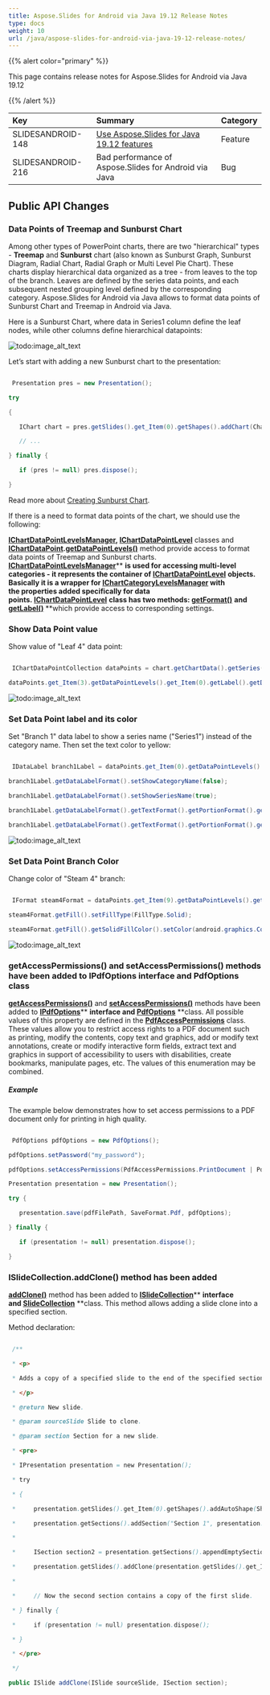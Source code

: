 ```yaml
---
title: Aspose.Slides for Android via Java 19.12 Release Notes
type: docs
weight: 10
url: /java/aspose-slides-for-android-via-java-19-12-release-notes/
---
```


{{% alert color="primary" %}} 

 This page contains release notes for Aspose.Slides for Android via Java 19.12

{{% /alert %}} 

|**Key**|**Summary**|**Category**|
| :- | :- | :- |
|SLIDESANDROID-148|[Use Aspose.Slides for Java 19.12 features](/slides/java/aspose-slides-for-java-19-12-release-notes/)|Feature|
|SLIDESANDROID-216|Bad performance of Aspose.Slides for Android via Java|Bug|
## **Public API Changes**
### **Data Points of Treemap and Sunburst Chart**
Among other types of PowerPoint charts, there are two "hierarchical" types - **Treemap** and **Sunburst** chart (also known as Sunburst Graph, Sunburst Diagram, Radial Chart, Radial Graph or Multi Level Pie Chart). These charts display hierarchical data organized as a tree - from leaves to the top of the branch. Leaves are defined by the series data points, and each subsequent nested grouping level defined by the corresponding category. Aspose.Slides for Android via Java allows to format data points of Sunburst Chart and Treemap in Android via Java.

Here is a Sunburst Chart, where data in Series1 column define the leaf nodes, while other columns define hierarchical datapoints:



![todo:image_alt_text](aspose-slides-for-android-via-java-19-12-release-notes_1.png)

Let’s start with adding a new Sunburst chart to the presentation:

``` java

 Presentation pres = new Presentation();

try

{

   IChart chart = pres.getSlides().get_Item(0).getShapes().addChart(ChartType.Sunburst, 100, 100, 450, 400);

   // ...

} finally {

   if (pres != null) pres.dispose();

}

```

Read more about [Creating Sunburst Chart](/slides/java/creating-and-updating-chart-in-a-slide/#creatingandupdatingchartinaslide-creatingsunburstchart).



If there is a need to format data points of the chart, we should use the following:

[**IChartDataPointLevelsManager**](https://apireference.aspose.com/androidjava/slides/com.aspose.slides/IChartDataPointLevelsManager)**, [IChartDataPointLevel](https://apireference.aspose.com/androidjava/slides/com.aspose.slides/IChartDataPointLevel)** classes and [**IChartDataPoint**](https://apireference.aspose.com/androidjava/slides/com.aspose.slides/IChartDataPoint)**.[getDataPointLevels()](https://apireference.aspose.com/androidjava/slides/com.aspose.slides/IChartDataPoint#getDataPointLevels--)** method provide access to format data points of Treemap and Sunburst charts. [**IChartDataPointLevelsManager**](https://apireference.aspose.com/androidjava/slides/com.aspose.slides/IChartDataPointLevelsManager)** **is used for accessing multi-level categories - it represents the container of [**IChartDataPointLevel**](https://apireference.aspose.com/androidjava/slides/com.aspose.slides/IChartDataPointLevel)** **objects. Basically it is a wrapper for [**IChartCategoryLevelsManager**](https://apireference.aspose.com/androidjava/slides/com.aspose.slides/IChartCategoryLevelsManager) with the properties added specifically for data points. [**IChartDataPointLevel**](https://apireference.aspose.com/androidjava/slides/com.aspose.slides/IChartDataPointLevel)** **class has two methods: [**getFormat()**](https://apireference.aspose.com/androidjava/slides/com.aspose.slides/IChartDataPointLevel#getFormat--)** **and [**getLabel()**](https://apireference.aspose.com/androidjava/slides/com.aspose.slides/IChartDataPointLevel#getLabel--)** **which provide access to corresponding settings.

### **Show Data Point value**
Show value of "Leaf 4" data point:

``` java

 IChartDataPointCollection dataPoints = chart.getChartData().getSeries().get_Item(0).getDataPoints();

dataPoints.get_Item(3).getDataPointLevels().get_Item(0).getLabel().getDataLabelFormat().setShowValue(true);

```



![todo:image_alt_text](aspose-slides-for-android-via-java-19-12-release-notes_2.png)
### **Set Data Point label and its color**
 Set "Branch 1" data label to show a series name ("Series1") instead of the category name. Then set the text color to yellow:

``` java

 IDataLabel branch1Label = dataPoints.get_Item(0).getDataPointLevels().get_Item(2).getLabel();

branch1Label.getDataLabelFormat().setShowCategoryName(false);

branch1Label.getDataLabelFormat().setShowSeriesName(true);

branch1Label.getDataLabelFormat().getTextFormat().getPortionFormat().getFillFormat().setFillType(FillType.Solid);

branch1Label.getDataLabelFormat().getTextFormat().getPortionFormat().getFillFormat().getSolidFillColor().setColor(Color.YELLOW);

```



![todo:image_alt_text](aspose-slides-for-android-via-java-19-12-release-notes_3.png)
### **Set Data Point Branch Color**
 Change color of "Steam 4" branch:

``` java

 IFormat steam4Format = dataPoints.get_Item(9).getDataPointLevels().get_Item(1).getFormat();

steam4Format.getFill().setFillType(FillType.Solid);

steam4Format.getFill().getSolidFillColor().setColor(android.graphics.Color.argb(0, 176, 240, 255));

```



![todo:image_alt_text](aspose-slides-for-android-via-java-19-12-release-notes_4)
### **getAccessPermissions() and setAccessPermissions() methods have been added to IPdfOptions interface and PdfOptions class**
 [**getAccessPermissions()**](https://apireference.aspose.com/androidjava/slides/com.aspose.slides/IPdfOptions#getAccessPermissions--) and [**setAccessPermissions()**](https://apireference.aspose.com/androidjava/slides/com.aspose.slides/IPdfOptions#setAccessPermissions-int-) methods have been added to [**IPdfOptions**](https://apireference.aspose.com/androidjava/slides/com.aspose.slides/IPdfOptions)** **interface and [**PdfOptions**](https://apireference.aspose.com/androidjava/slides/com.aspose.slides/PdfOptions)** **class. All possible values of this property are defined in the [**PdfAccessPermissions**](https://apireference.aspose.com/androidjava/slides/com.aspose.slides/PdfAccessPermissions) class. These values allow you to restrict access rights to a PDF document such as printing, modify the contents, copy text and graphics, add or modify text annotations, create or modify interactive form fields, extract text and graphics in support of accessibility to users with disabilities, create bookmarks, manipulate pages, etc. The values of this enumeration may be combined.
##### **Example**
The example below demonstrates how to set access permissions to a PDF document only for printing in high quality.

``` java

 PdfOptions pdfOptions = new PdfOptions();

pdfOptions.setPassword("my_password");

pdfOptions.setAccessPermissions(PdfAccessPermissions.PrintDocument | PdfAccessPermissions.HighQualityPrint);

Presentation presentation = new Presentation();

try {

   presentation.save(pdfFilePath, SaveFormat.Pdf, pdfOptions);

} finally {

   if (presentation != null) presentation.dispose();

}

```


### **ISlideCollection.addClone() method has been added**
[**addClone()**](https://apireference.aspose.com/androidjava/slides/com.aspose.slides/ISlideCollection#addClone-com.aspose.slides.ISlide-com.aspose.slides.ISection-) method has been added to [**ISlideCollection**](https://apireference.aspose.com/androidjava/slides/com.aspose.slides/ISlideCollection)** **interface and [**SlideCollection**](https://apireference.aspose.com/androidjava/slides/com.aspose.slides/SlideCollection)** **class. This method allows adding a slide clone into a specified section.

Method declaration:

``` java

 /**

 * <p>

 * Adds a copy of a specified slide to the end of the specified section.

 * </p>

 * @return New slide.

 * @param sourceSlide Slide to clone.

 * @param section Section for a new slide.

 * <pre>

 * IPresentation presentation = new Presentation();

 * try

 * {

 *     presentation.getSlides().get_Item(0).getShapes().addAutoShape(ShapeType.Rectangle, 200, 50, 300, 100);

 *     presentation.getSections().addSection("Section 1", presentation.getSlides().get_Item(0));

 *     

 *     ISection section2 = presentation.getSections().appendEmptySection("Section 2");

 *     presentation.getSlides().addClone(presentation.getSlides().get_Item(0), section2);

 *     

 *     // Now the second section contains a copy of the first slide.

 * } finally {

 *     if (presentation != null) presentation.dispose();

 * }

 * </pre>

 */

public ISlide addClone(ISlide sourceSlide, ISection section);


```



